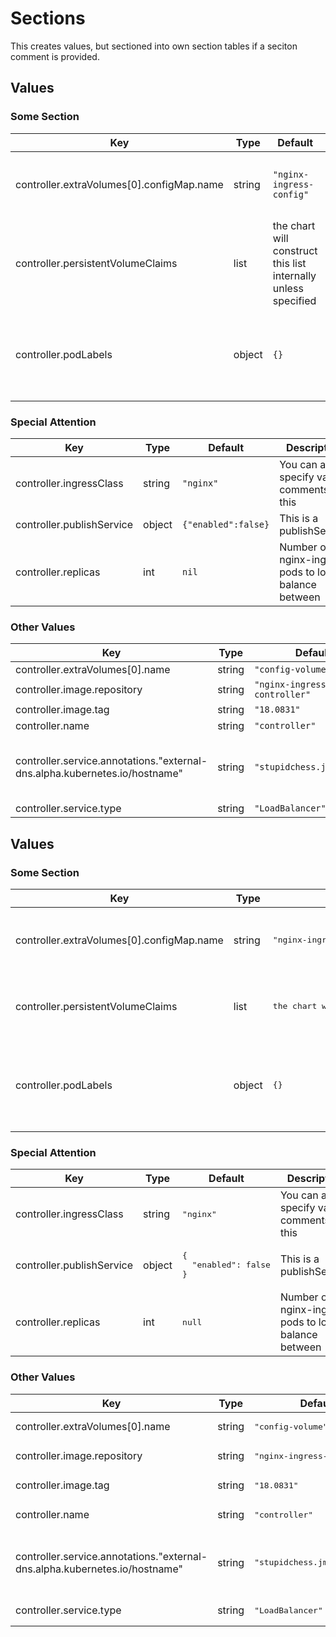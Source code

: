 # Sections

This creates values, but sectioned into own section tables if a seciton comment is provided.

## Values

### Some Section
| Key | Type | Default | Description |
|-----|------|---------|-------------|
| controller.extraVolumes[0].configMap.name | string | `"nginx-ingress-config"` | Uses the name of the configmap created by this chart |
| controller.persistentVolumeClaims | list | the chart will construct this list internally unless specified | List of persistent volume claims to create. |
| controller.podLabels | object | `{}` | The labels to be applied to instances of the controller pod |

### Special Attention
| Key | Type | Default | Description |
|-----|------|---------|-------------|
| controller.ingressClass | string | `"nginx"` | You can also specify value comments like this |
| controller.publishService | object | `{"enabled":false}` | This is a publishService |
| controller.replicas | int | `nil` | Number of nginx-ingress pods to load balance between |

### Other Values
| Key | Type | Default | Description |
|-----|------|---------|-------------|
| controller.extraVolumes[0].name | string | `"config-volume"` |  |
| controller.image.repository | string | `"nginx-ingress-controller"` |  |
| controller.image.tag | string | `"18.0831"` |  |
| controller.name | string | `"controller"` |  |
| controller.service.annotations."external-dns.alpha.kubernetes.io/hostname" | string | `"stupidchess.jmn23.com"` | Hostname to be assigned to the ELB for the service |
| controller.service.type | string | `"LoadBalancer"` |  |

## Values

<h3>Some Section</h3>
<table>
	<thead>
		<th>Key</th>
		<th>Type</th>
		<th>Default</th>
		<th>Description</th>
	</thead>
	<tbody>
		<tr>
			<td>controller.extraVolumes[0].configMap.name</td>
			<td>string</td>
			<td><pre lang="json">
"nginx-ingress-config"
</pre>
</td>
			<td>Uses the name of the configmap created by this chart</td>
		</tr>
		<tr>
			<td>controller.persistentVolumeClaims</td>
			<td>list</td>
			<td><pre lang="">
the chart will construct this list internally unless specified
</pre>
</td>
			<td>List of persistent volume claims to create.</td>
		</tr>
		<tr>
			<td>controller.podLabels</td>
			<td>object</td>
			<td><pre lang="json">
{}
</pre>
</td>
			<td>The labels to be applied to instances of the controller pod</td>
		</tr>
	</tbody>
</table>
<h3>Special Attention</h3>
<table>
	<thead>
		<th>Key</th>
		<th>Type</th>
		<th>Default</th>
		<th>Description</th>
	</thead>
	<tbody>
		<tr>
			<td>controller.ingressClass</td>
			<td>string</td>
			<td><pre lang="json">
"nginx"
</pre>
</td>
			<td>You can also specify value comments like this</td>
		</tr>
		<tr>
			<td>controller.publishService</td>
			<td>object</td>
			<td><pre lang="json">
{
  "enabled": false
}
</pre>
</td>
			<td>This is a publishService</td>
		</tr>
		<tr>
			<td>controller.replicas</td>
			<td>int</td>
			<td><pre lang="json">
null
</pre>
</td>
			<td>Number of nginx-ingress pods to load balance between</td>
		</tr>
	</tbody>
</table>

<h3>Other Values</h3>
<table>
	<thead>
		<th>Key</th>
		<th>Type</th>
		<th>Default</th>
		<th>Description</th>
	</thead>
	<tbody>
	<tr>
		<td>controller.extraVolumes[0].name</td>
		<td>string</td>
		<td><pre lang="json">
"config-volume"
</pre>
</td>
		<td></td>
	</tr>
	<tr>
		<td>controller.image.repository</td>
		<td>string</td>
		<td><pre lang="json">
"nginx-ingress-controller"
</pre>
</td>
		<td></td>
	</tr>
	<tr>
		<td>controller.image.tag</td>
		<td>string</td>
		<td><pre lang="json">
"18.0831"
</pre>
</td>
		<td></td>
	</tr>
	<tr>
		<td>controller.name</td>
		<td>string</td>
		<td><pre lang="json">
"controller"
</pre>
</td>
		<td></td>
	</tr>
	<tr>
		<td>controller.service.annotations."external-dns.alpha.kubernetes.io/hostname"</td>
		<td>string</td>
		<td><pre lang="json">
"stupidchess.jmn23.com"
</pre>
</td>
		<td>Hostname to be assigned to the ELB for the service</td>
	</tr>
	<tr>
		<td>controller.service.type</td>
		<td>string</td>
		<td><pre lang="json">
"LoadBalancer"
</pre>
</td>
		<td></td>
	</tr>
	</tbody>
</table>
